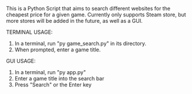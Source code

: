 This is a Python Script that aims to search different websites for the cheapest price for a given game. Currently only supports Steam store, but more stores will be added in the future, as well as a GUI.

TERMINAL USAGE:
1. In a terminal, run "py game_search.py" in its directory.
2. When prompted, enter a game title.

GUI USAGE:
1. In a terminal, run "py app.py"
2. Enter a game title into the search bar
3. Press "Search" or the Enter key
